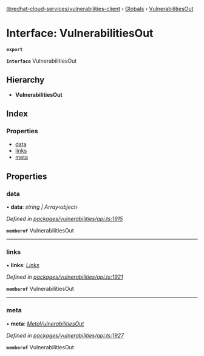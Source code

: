 [@redhat-cloud-services/vulnerabilities-client](../README.md) › [Globals](../globals.md) › [VulnerabilitiesOut](vulnerabilitiesout.md)

# Interface: VulnerabilitiesOut

**`export`** 

**`interface`** VulnerabilitiesOut

## Hierarchy

* **VulnerabilitiesOut**

## Index

### Properties

* [data](vulnerabilitiesout.md#data)
* [links](vulnerabilitiesout.md#links)
* [meta](vulnerabilitiesout.md#meta)

## Properties

###  data

• **data**: *string | Array‹object›*

*Defined in [packages/vulnerabilities/api.ts:1915](https://github.com/RedHatInsights/javascript-clients/blob/master/packages/vulnerabilities/api.ts#L1915)*

**`memberof`** VulnerabilitiesOut

___

###  links

• **links**: *[Links](links.md)*

*Defined in [packages/vulnerabilities/api.ts:1921](https://github.com/RedHatInsights/javascript-clients/blob/master/packages/vulnerabilities/api.ts#L1921)*

**`memberof`** VulnerabilitiesOut

___

###  meta

• **meta**: *[MetaVulnerabilitiesOut](metavulnerabilitiesout.md)*

*Defined in [packages/vulnerabilities/api.ts:1927](https://github.com/RedHatInsights/javascript-clients/blob/master/packages/vulnerabilities/api.ts#L1927)*

**`memberof`** VulnerabilitiesOut
